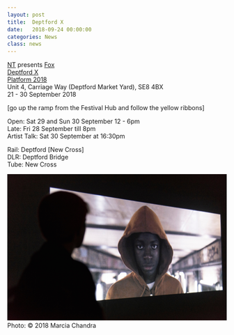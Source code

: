 ```yaml
---
layout: post
title:  Deptford X
date:   2018-09-24 00:00:00
categories: News
class: news
---
```

<a href="https://deptfordx.org/NT" target="_blank">NT</a> presents <a href="http://ntpresents.com/work/films/fox" target="_blank">Fox</a>  
<a href="https://deptfordx.org" target="_blank">Deptford X</a>  
<a href="https://deptfordx.org/Platform-2018-1" target="_blank">Platform 2018</a>  
Unit 4, Carriage Way (Deptford Market Yard), SE8 4BX  
21 - 30 September 2018

[go up the ramp from the Festival Hub and follow the yellow ribbons]

Open: Sat 29 and Sun 30 September 12 - 6pm    
Late: Fri 28 September till 8pm  
Artist Talk: Sat 30 September at 16:30pm

Rail: Deptford [New Cross]    
DLR: Deptford Bridge    
Tube: New Cross    

![fox image](/assets_posts/NT-Deptford-X-installation.jpeg)  
Photo: &copy; 2018 Marcia Chandra